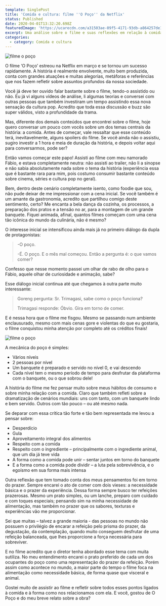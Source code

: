 ```yaml
---
template: SinglePost
title: 'Comida e cultura: filme ''O Poço'' da Netflix'
status: Published
date: 2020-04-01T13:32:20.698Z
featuredImage: 'https://ucarecdn.com/a31503ae-09f5-4171-93db-a864257de1cf/'
excerpt: Uma análise sobre o filme e suas reflexões em relação à comida.
categories:
  - category: Comida e cultura
---
```

![filme o poço](https://ucarecdn.com/524a598e-e262-42ca-ba4d-5753ea063f05/)

O filme ‘O Poço’ estreou na Netflix em março e se tornou um sucesso rapidamente. A história é realmente envolvente, muito bem produzida, conta com grandes atuações e muitas alegorias, metáforas e referências que nos fazem refletir sobre assuntos profundos da nossa sociedade. 



Você já deve ter ouvido falar bastante sobre o filme, tendo-o assistido ou não. Eu já vi alguns vídeos de análise, li algumas teorias e conversei com outras pessoas que também investiram um tempo assistindo essa nova sensação da cultura pop. Acredito que toda essa discussão e buzz são super válidos, visto a profundidade da trama. 



Mas, diferente dos demais conteúdos que encontrei sobre o filme, hoje quero conversar um pouco com vocês sobre um dos temas centrais da história: a comida. Antes de começar, vale ressaltar que esse conteúdo terá, inevitavelmente, alguns spoilers do filme. Se você ainda não o assistiu, sugiro investir a 1 hora e meia de duração da história, e depois voltar aqui para conversarmos, pode ser? 



Então vamos começar este papo! Assisti ao filme com meu namorado Fábio, e estava completamente neutra: não assisti ao trailer, não li a sinopse e não sabia absolutamente nada sobre o tema da história (experiência essa que é bastante rara para mim, pois costumo consumir bastante conteúdo sobre cinema, séries e cultura pop no geral). 



Bem, dentro deste cenário completamente isento, como foodie que sou, não pude deixar de me impressionar com a cena inicial. Se você também é um amante da gastronomia, acredito que partilhou comigo deste sentimento, certo? Me encanta a bela dança da cozinha, os processos, a preparação dos pratos e a tensão no ar, para a montagem de um grande banquete. Fiquei animada, afinal, quantos filmes começam com uma cena tão icônica do mundo da culinária, não é mesmo? 



O interesse inicial se intensificou ainda mais já no primeiro diálogo da dupla de protagonistas: 



> \-O poço. 
>
> 
>
> \-É. O poço. E o mês mal começou. Então a pergunta é: o que vamos comer? 
>
> 

Confesso que nesse momento passei um olhar de rabo de olho para o Fábio, aquele olhar de curiosidade e animação, sabe? 



Esse diálogo inicial continua até que chegamos à outra parte muito interessante: 



> Goreng pergunta: Sr. Trimagasi, sabe como o poço funciona? 
>
> 
>
> Trimagasi responde: Óbvio. Gira em torno de comer. 



E é nessa hora que o filme me fisgou. Mesmo se passando num ambiente enclausurado, mesmo com mais cenas gore e violentas do que eu gostaria, o filme conquistou minha atenção por completo até os créditos finais! 

![filme o poço](https://ucarecdn.com/8783cbd4-0c3e-4b0a-aaeb-d57d7ba07bea/)



A mecânica do poço é simples: 

* Vários níveis 
* 2 pessoas por nível 
* Um banquete é preparado e servido no nível 0, e vai descendo 
* Cada nível tem o mesmo período de tempo para desfrutar da plataforma com o banquete, ou o que sobrou dele! 



A história do filme me fez pensar muito sobre meus hábitos de consumo e sobre minha relação com a comida. Claro que também refleti sobre a dramatização de cenários mundiais: uns com tanto, com um banquete lindo e bem servido. Outros com tão pouco – ou até mesmo nada. 



Se deparar com essa crítica tão forte e tão bem representada me levou a pensar sobre: 



* Desperdício 
* Gula 
* Aproveitamento integral dos alimentos 
* Respeito com a comida 
* Respeito com o ingrediente – principalmente com o ingrediente animal, que um dia já teve vida 
* A forma como a comida pode unir – sentar juntos em torno do banquete 
* E a forma como a comida pode dividir – a luta pela sobrevivência, e o egoísmo em sua forma mais intensa 

Outra reflexão que tem tomado conta dos meus pensamentos foi em torno do prazer. Sempre encarei o ato de comer com dois vieses: a necessidade básica e o prazer da experiência. Dessa forma sempre busco ter refeições prazerosas. Mesmo um prato simples, ou um lanche, preparo com cuidado e com toques especiais; pensando sim na minha necessidade de alimentação, mas também no prazer que os sabores, texturas e experiências vão me proporcionar. 



Sei que muitas – talvez a grande maioria - das pessoas no mundo não possuem o privilégio de encarar a refeição pelo prisma do prazer, da degustação, da contemplação, quando muito conseguem desfrutar de uma refeição balanceada, que lhes proporcione a força necessária para sobreviver. 



E no filme acredito que o diretor tenha abordado esse tema com muita sutiliza. No meu entendimento encarei o prato preferido de cada um dos ocupantes do poço como uma representação do prazer da refeição. Porém assim como acontece no mundo, a maior parte do tempo o filme foca na alimentação como necessidade básica, de forma quase que visceral e animal. 



Gostei muito de assistir ao filme e refletir sobre todos esses pontos ligados à comida e à forma como nos relacionamos com ela. E você, gostou de O Poço e do meu breve relato sobre a obra?
